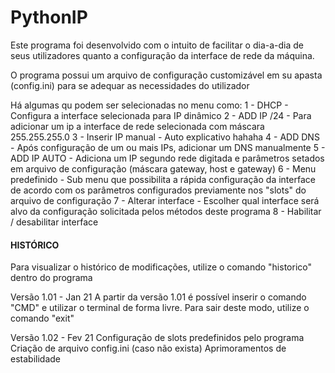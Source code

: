 # PythonIP

Este programa foi desenvolvido com o intuito de facilitar o dia-a-dia de seus utilizadores quanto a configuração da interface de rede da máquina.

O programa possui um arquivo de configuração customizável em su apasta (config.ini) para se adequar as necessidades do utilizador

Há algumas qu podem ser selecionadas no menu como:
1 - DHCP - Configura a interface selecionada para IP dinâmico
2 - ADD IP /24 - Para adicionar um ip a interface de rede selecionada com máscara 255.255.255.0
3 - Inserir IP manual - Auto explicativo hahaha
4 - ADD DNS - Após configuração de um ou mais IPs, adicionar um DNS manualmente
5 - ADD IP AUTO - Adiciona um IP segundo rede digitada e parâmetros setados em arquivo de configuração (máscara gateway, host e gateway)
6 - Menu predefinido - Sub menu que possibilita a rápida configuração da interface de acordo com os parâmetros configurados previamente nos "slots" do arquivo de configuração
7 - Alterar interface - Escolher qual interface será alvo da configuração solicitada pelos métodos deste programa
8 - Habilitar / desabilitar interface

#### HISTÓRICO ####

Para visualizar o histórico de modificações, utilize o comando "historico" dentro do programa

Versão 1.01 - Jan 21
    A partir da versão 1.01 é possível inserir o comando "CMD" e utilizar o terminal de forma livre. Para sair deste modo, utilize o comando "exit"

Versão 1.02 - Fev 21
    Configuração de slots predefinidos pelo programa
    Criação de arquivo config.ini (caso não exista)
    Aprimoramentos de estabilidade